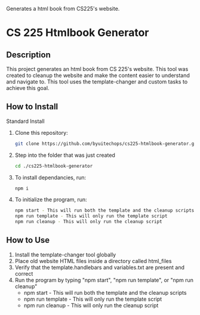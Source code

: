 
Generates a html book from CS225's website.
# CS 225 Htmlbook Generator

## Description 
This project generates an html book from CS 225's website. This tool was created to cleanup
the website and make the content easier to understand and navigate to. This tool
uses the template-changer and custom tasks to achieve this goal.

## How to Install

Standard Install

1. Clone this repository:
    ```bash
    git clone https://github.com/byuitechops/cs225-htmlbook-generator.git
    ```
1. Step into the folder that was just created 
    ```bash
    cd ./cs225-htmlbook-generator
    ```
1. To install dependancies, run:
    ```bash
    npm i
    ```

1. To initialize the program, run:
    ```bash
    npm start - This will run both the template and the cleanup scripts
    npm run template - This will only run the template script
    npm run cleanup - This will only run the cleanup script
    ```
<!--- TODO: Add Additional Installation/Set Up Instructions, then delete this comment  --->

## How to Use
1. Install the template-changer tool globally
2. Place old website HTML files inside a directory called html_files
3. Verify that the template.handlebars and variables.txt are present and correct
4. Run the program by typing "npm start", "npm run template", or "npm run cleanup"
    * npm start - This will run both the template and the cleanup scripts
    * npm run template - This will only run the template script
    * npm run cleanup - This will only run the cleanup script
